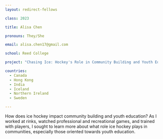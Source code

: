```yaml
---
layout: redirect-fellows

class: 2023

title: Alisa Chen

pronouns: They/She

email: alisa.chen17@gmail.com

school: Reed College

project: "Chasing Ice: Hockey's Role in Community Building and Youth Education"

countries:
  - Canada
  - Hong Kong
  - India
  - Iceland
  - Northern Ireland
  - Sweden

---
```


How does ice hockey impact community building and youth education? As I worked at rinks, watched professional and recreational games, and trained with players, I sought to learn more about what role ice hockey plays in communities, especially those oriented towards youth education.
